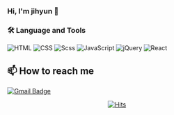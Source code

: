 ### Hi, I'm jihyun 👋


### :hammer_and_wrench: Language and Tools
![HTML](https://img.shields.io/badge/html5-E34F26?style=flat-square&logo=html5&logoColor=white)
![CSS](https://img.shields.io/badge/css3-1572B6?style=flat-square&logo=css3)
![Scss](https://img.shields.io/badge/Scss-green?style=flat-square&logo=Sass&logoColor=CC6699)
![JavaScript](https://img.shields.io/badge/javascript-66595C?style=flat-square&logo=JavaScript&logoColor=F7DF1E)
![jQuery](https://img.shields.io/badge/jquery-0769AD?style=flat-square&logo=jquery)
![React](https://img.shields.io/badge/react-%2320232a.svg?style=for-the-badge&logo=react&logoColor=%2361DAFB)
<!--
![Bitbucket](https://img.shields.io/badge/Bitbucket-white?style=flat&logo=Bitbucket&logoColor=0052CC)
![Jira](https://img.shields.io/badge/Jira-green?style=flat&logo=Jira&logoColor=0052CC)
![Git](https://img.shields.io/badge/-Git-black?style=flat-square&logo=git)
-->

## :mailbox: How to reach me
[![Gmail Badge](https://img.shields.io/badge/Gmail-E84D3D?style=flat-square&logo=Gmail&logoColor=white&link=mailto:juyeonglee0413@gmail.com)](mailto:hyoni7489@gmail.com)


  
<div align=center>
  
  [![Hits](https://hits.seeyoufarm.com/api/count/incr/badge.svg?url=https%3A%2F%2Fgithub.com%2Fhy0ni%2Fhit-counter&count_bg=%235881D8&title_bg=%2325A162&icon=&icon_color=%23E7E7E7&title=hits&edge_flat=false)](https://hits.seeyoufarm.com)
  
</div>



<!--
**hy0ni/hy0ni** is a ✨ _special_ ✨ repository because its `README.md` (this file) appears on your GitHub profile.
Here are some ideas to get you started:

- 🔭 I’m currently working on ...
- 🌱 I’m currently learning ...
- 👯 I’m looking to collaborate on ...
- 🤔 I’m looking for help with ...
- 💬 Ask me about ...
- 🛠️ Language and Tools
- 📫 How to reach me
- 😄 Pronouns: ...
- ⚡ Fun fact: ...
-->



